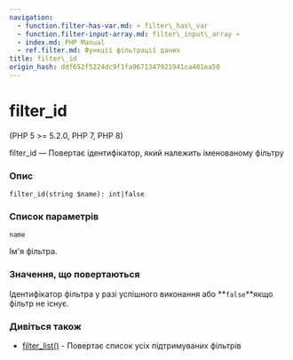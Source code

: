 ```yaml
---
navigation:
  - function.filter-has-var.md: « filter\_has\_var
  - function.filter-input-array.md: filter\_input\_array »
  - index.md: PHP Manual
  - ref.filter.md: Функції фільтрації даних
title: filter\_id
origin_hash: ddf652f5224dc9f1fa9671347921941ca401ea50
---
```

# filter\_id

(PHP 5 >= 5.2.0, PHP 7, PHP 8)

filter\_id — Повертає ідентифікатор, який належить іменованому фільтру

### Опис

```methodsynopsis
filter_id(string $name): int|false
```

### Список параметрів

`name`

Ім'я фільтра.

### Значення, що повертаються

Ідентифікатор фільтра у разі успішного виконання або \*\*`false`\*\*якщо фільтр не існує.

### Дивіться також

-   [filter\_list()](function.filter-list.md) \- Повертає список усіх підтримуваних фільтрів
